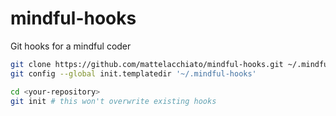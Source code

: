 # mindful-hooks
Git hooks for a mindful coder

```bash
git clone https://github.com/mattelacchiato/mindful-hooks.git ~/.mindful-hooks
git config --global init.templatedir '~/.mindful-hooks'

cd <your-repository>
git init # this won't overwrite existing hooks
```
